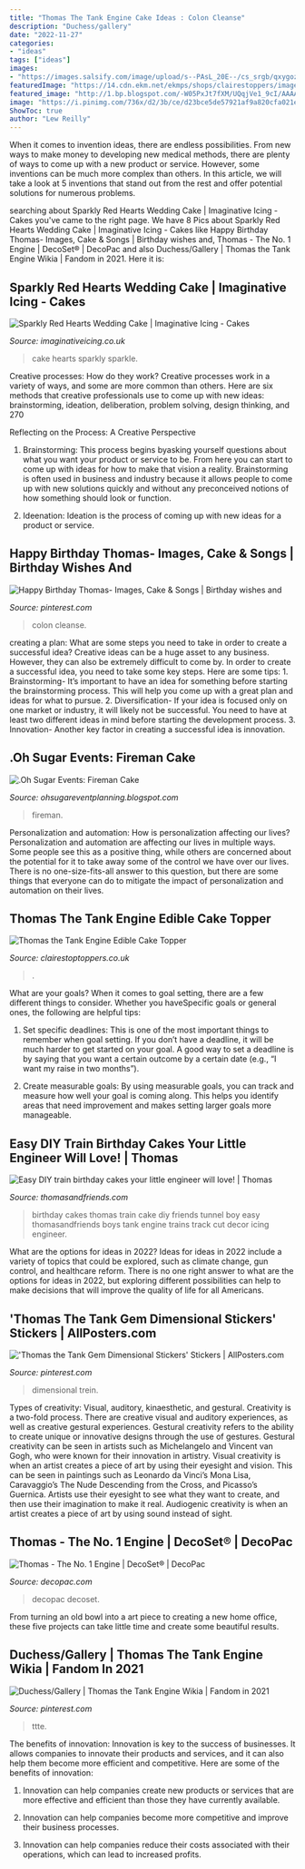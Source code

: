 ```yaml
---
title: "Thomas The Tank Engine Cake Ideas : Colon Cleanse"
description: "Duchess/gallery"
date: "2022-11-27"
categories:
- "ideas"
tags: ["ideas"]
images:
- "https://images.salsify.com/image/upload/s--PAsL_20E--/cs_srgb/qxygozare2yt60nzwfqo.jpg"
featuredImage: "https://14.cdn.ekm.net/ekmps/shops/clairestoppers/images/thomas-the-tank-engine-edible-cake-topper-205-p.jpg?w=1000&amp;h=1000&amp;v=1"
featured_image: "http://1.bp.blogspot.com/-W05PxJt7fXM/UQqjVe1_9cI/AAAAAAAAK-k/7Rpj-5Y-31Q/s1600/DSCN8255.JPG"
image: "https://i.pinimg.com/736x/d2/3b/ce/d23bce5de57921af9a820cfa021e3acb.jpg"
ShowToc: true
author: "Lew Reilly"
---
```



When it comes to invention ideas, there are endless possibilities. From new ways to make money to developing new medical methods, there are plenty of ways to come up with a new product or service. However, some inventions can be much more complex than others. In this article, we will take a look at 5 inventions that stand out from the rest and offer potential solutions for numerous problems.

	

		
searching about Sparkly Red Hearts Wedding Cake | Imaginative Icing - Cakes you've came to the right page. We have 8 Pics about Sparkly Red Hearts Wedding Cake | Imaginative Icing - Cakes like Happy Birthday Thomas- Images, Cake &amp; Songs | Birthday wishes and, Thomas - The No. 1 Engine | DecoSet® | DecoPac and also Duchess/Gallery | Thomas the Tank Engine Wikia | Fandom in 2021. Here it is:
		
    
## Sparkly Red Hearts Wedding Cake | Imaginative Icing - Cakes

<img loading=lazy src="https://imaginativeicing.co.uk/wordpress/wp-content/uploads/2012/01/wedding_cake_sparkly_red_hearts.jpg" onerror="this.onerror=null;this.src='https://tse1.mm.bing.net/th?id=OIP.TbSEgedR_XT7AGjhqawo4AHaLC&amp;pid=15.1';" alt="Sparkly Red Hearts Wedding Cake | Imaginative Icing - Cakes">

_Source: imaginativeicing.co.uk_

>cake hearts sparkly sparkle. 

	

Creative processes: How do they work?
Creative processes work in a variety of ways, and some are more common than others. Here are six methods that creative professionals use to come up with new ideas: brainstorming, ideation, deliberation, problem solving, design thinking, and 270

Reflecting on the Process: A Creative Perspective

1. Brainstorming: This process begins byasking yourself questions about what you want your product or service to be. From here you can start to come up with ideas for how to make that vision a reality. Brainstorming is often used in business and industry because it allows people to come up with new solutions quickly and without any preconceived notions of how something should look or function.

2. Ideenation: Ideation is the process of coming up with new ideas for a product or service.

    
## Happy Birthday Thomas- Images, Cake &amp; Songs | Birthday Wishes And

<img loading=lazy src="https://i.pinimg.com/736x/d2/3b/ce/d23bce5de57921af9a820cfa021e3acb.jpg" onerror="this.onerror=null;this.src='https://tse4.mm.bing.net/th?id=OIP.OTtJpc1gF9pP1dYMrnns6QHaGZ&amp;pid=15.1';" alt="Happy Birthday Thomas- Images, Cake &amp; Songs | Birthday wishes and">

_Source: pinterest.com_

>colon cleanse. 

	

creating a plan: What are some steps you need to take in order to create a successful idea?
Creative ideas can be a huge asset to any business. However, they can also be extremely difficult to come by. In order to create a successful idea, you need to take some key steps. Here are some tips: 1. Brainstorming- It’s important to have an idea for something before starting the brainstorming process. This will help you come up with a great plan and ideas for what to pursue. 2. Diversification- If your idea is focused only on one market or industry, it will likely not be successful. You need to have at least two different ideas in mind before starting the development process. 3. Innovation- Another key factor in creating a successful idea is innovation.

    
## .Oh Sugar Events: Fireman Cake

<img loading=lazy src="http://1.bp.blogspot.com/-W05PxJt7fXM/UQqjVe1_9cI/AAAAAAAAK-k/7Rpj-5Y-31Q/s1600/DSCN8255.JPG" onerror="this.onerror=null;this.src='https://tse2.mm.bing.net/th?id=OIP.jMZJ1rQl8vcoeMlVGke0zQHaJ4&amp;pid=15.1';" alt=".Oh Sugar Events: Fireman Cake">

_Source: ohsugareventplanning.blogspot.com_

>fireman. 

	

Personalization and automation: How is personalization affecting our lives?
Personalization and automation are affecting our lives in multiple ways. Some people see this as a positive thing, while others are concerned about the potential for it to take away some of the control we have over our lives. There is no one-size-fits-all answer to this question, but there are some things that everyone can do to mitigate the impact of personalization and automation on their lives.

    
## Thomas The Tank Engine Edible Cake Topper

<img loading=lazy src="https://14.cdn.ekm.net/ekmps/shops/clairestoppers/images/thomas-the-tank-engine-edible-cake-topper-205-p.jpg?w=1000&amp;h=1000&amp;v=1" onerror="this.onerror=null;this.src='https://tse4.mm.bing.net/th?id=OIP.lyTjATYBxyNs4913KC_qdwHaJ4&amp;pid=15.1';" alt="Thomas the Tank Engine Edible Cake Topper">

_Source: clairestoptoppers.co.uk_

>. 

	

What are your goals?
When it comes to goal setting, there are a few different things to consider. Whether you haveSpecific goals or general ones, the following are helpful tips:
1. Set specific deadlines: This is one of the most important things to remember when goal setting. If you don’t have a deadline, it will be much harder to get started on your goal. A good way to set a deadline is by saying that you want a certain outcome by a certain date (e.g., “I want my raise in two months”).

2. Create measurable goals: By using measurable goals, you can track and measure how well your goal is coming along. This helps you identify areas that need improvement and makes setting larger goals more manageable.

    
## Easy DIY Train Birthday Cakes Your Little Engineer Will Love! | Thomas

<img loading=lazy src="http://www.thomasandfriends.com/en-ca/Images/TNF-Cake-tunnel2-700x467_tcm1108-306079.jpg" onerror="this.onerror=null;this.src='https://tse1.mm.bing.net/th?id=OIP.JzmhjXIKg-fiF9Uzw9DH8wHaJ4&amp;pid=15.1';" alt="Easy DIY train birthday cakes your little engineer will love! | Thomas">

_Source: thomasandfriends.com_

>birthday cakes thomas train cake diy friends tunnel boy easy thomasandfriends boys tank engine trains track cut decor icing engineer. 

	

What are the options for ideas in 2022?
Ideas for ideas in 2022 include a variety of topics that could be explored, such as climate change, gun control, and healthcare reform. There is no one right answer to what are the options for ideas in 2022, but exploring different possibilities can help to make decisions that will improve the quality of life for all Americans.

    
## &#039;Thomas The Tank Gem Dimensional Stickers&#039; Stickers | AllPosters.com

<img loading=lazy src="https://i.pinimg.com/736x/23/05/b0/2305b027855330494a058623d6464e88--cakes-to-make-thomas-the-tank.jpg" onerror="this.onerror=null;this.src='https://tse3.mm.bing.net/th?id=OIP.NOqkrxlvxHo8FkA9F8KRQgHaMJ&amp;pid=15.1';" alt="&#039;Thomas the Tank Gem Dimensional Stickers&#039; Stickers | AllPosters.com">

_Source: pinterest.com_

>dimensional trein. 

	

Types of creativity: Visual, auditory, kinaesthetic, and gestural.
Creativity is a two-fold process. There are creative visual and auditory experiences, as well as creative gestural experiences. Gestural creativity refers to the ability to create unique or innovative designs through the use of gestures. Gestural creativity can be seen in artists such as Michelangelo and Vincent van Gogh, who were known for their innovation in artistry. Visual creativity is when an artist creates a piece of art by using their eyesight and vision. This can be seen in paintings such as Leonardo da Vinci’s Mona Lisa, Caravaggio’s The Nude Descending from the Cross, and Picasso’s Guernica. Artists use their eyesight to see what they want to create, and then use their imagination to make it real. Audiogenic creativity is when an artist creates a piece of art by using sound instead of sight.

    
## Thomas - The No. 1 Engine | DecoSet® | DecoPac

<img loading=lazy src="https://images.salsify.com/image/upload/s--PAsL_20E--/cs_srgb/qxygozare2yt60nzwfqo.jpg" onerror="this.onerror=null;this.src='https://tse2.mm.bing.net/th?id=OIP.HqzWOa9Sa5HHABqDPeh1SwHaEw&amp;pid=15.1';" alt="Thomas - The No. 1 Engine | DecoSet® | DecoPac">

_Source: decopac.com_

>decopac decoset. 

	

From turning an old bowl into a art piece to creating a new home office, these five projects can take little time and create some beautiful results.

    
## Duchess/Gallery | Thomas The Tank Engine Wikia | Fandom In 2021

<img loading=lazy src="https://i.pinimg.com/736x/b5/ea/6a/b5ea6a9641fa319b722205289f7ab8a6.jpg" onerror="this.onerror=null;this.src='https://tse2.mm.bing.net/th?id=OIP.cgKU8u4bKJgxq2VVD0A6pAHaEK&amp;pid=15.1';" alt="Duchess/Gallery | Thomas the Tank Engine Wikia | Fandom in 2021">

_Source: pinterest.com_

>ttte. 

	

The benefits of innovation:
Innovation is key to the success of businesses. It allows companies to innovate their products and services, and it can also help them become more efficient and competitive. Here are some of the benefits of innovation:
1. Innovation can help companies create new products or services that are more effective and efficient than those they have currently available.

2. Innovation can help companies become more competitive and improve their business processes.

3. Innovation can help companies reduce their costs associated with their operations, which can lead to increased profits.


